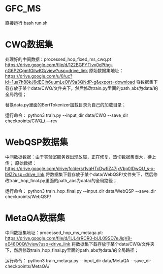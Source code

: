 # GFC_MS
直接运行
bash run.sh
# CWQ数据集
处理好的中间数据：processed_hop_fixed_ms_cwq.pt
https://drive.google.com/file/d/122BGFYTIvv0cPthg-nG6P2CgmfGilwKG/view?usp=drive_link
原始数据集地址：
https://drive.google.com/u/0/uc?id=1ua7h88kJ6dECih6uumLeOIV9a3QNdP-g&export=download
将数据集下载存放于某个data/CWQ/文件夹下，然后修改train.py里面的path_abs为data/的全局路径；

替换data.py里面的BertTokenizer加载目录为自己的加载目录；

运行命令：
python3 train.py --input_dir data/CWQ --save_dir checkpoints/CWQ_t —rev

# WebQSP数据集
中间数据数据：由于实验室服务器出现故障，正在修复，热切数据集很大，待上传；
原始数据：https://drive.google.com/drive/folders/1vqHTcDwfiZ47jxVbp0IDwQU_s-x-l9lZ?usp=drive_link
将数据集下载存放于某个data/WebQSP/文件夹下，然后修改train_hop_final.py里面的path_abs为data/的全局路径；

运行命令：
python3 train_hop_final.py --input_dir data/WebQSP --save_dir checkpoints/WebQSP/

# MetaQA数据集
中间数据集地址：processed_hop_ms_metaqa.pt: 
https://drive.google.com/file/d/1UL4rRCR0-bUL09SD7eJigV8-aE48O0QV/view?usp=drive_link
将数据集下载存放于某个data/CWQ/文件夹下，然后修改train_hop_final.py里面的path_abs为data/的全局路径；

运行命令：
python3 train_metaqa.py --input_dir data/MetaQA --save_dir checkpoints/MetaQA/
